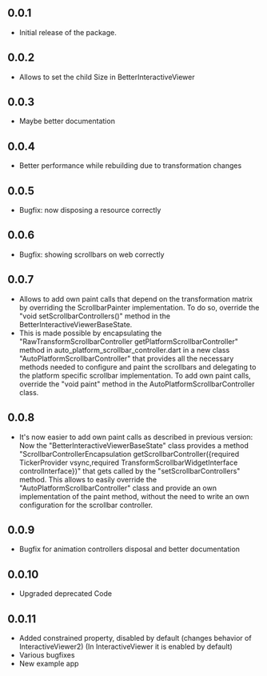 ## 0.0.1

* Initial release of the package.

## 0.0.2

* Allows to set the child Size in BetterInteractiveViewer

## 0.0.3

* Maybe better documentation

## 0.0.4

* Better performance while rebuilding due to transformation changes

## 0.0.5

* Bugfix: now disposing a resource correctly

## 0.0.6

* Bugfix: showing scrollbars on web correctly

## 0.0.7

* Allows to add own paint calls that depend on the transformation matrix by overriding the ScrollbarPainter
  implementation. To do so, override the "void setScrollbarControllers()" method in the
  BetterInteractiveViewerBaseState.
* This is made possible by encapsulating the "RawTransformScrollbarController getPlatformScrollbarController" method in
  auto_platform_scrollbar_controller.dart in a new class "AutoPlatformScrollbarController" that provides all the
  necessary methods needed to configure and paint the scrollbars and delegating to the platform specific scrollbar
  implementation. To add own paint calls, override the "void paint" method in the AutoPlatformScrollbarController class.

## 0.0.8

* It's now easier to add own paint calls as described in previous version:
  Now the "BetterInteractiveViewerBaseState" class provides a method "ScrollbarControllerEncapsulation
  getScrollbarController({required TickerProvider vsync,required TransformScrollbarWidgetInterface controlInterface})"
  that gets called by the "setScrollbarControllers" method. This
  allows to easily override the "AutoPlatformScrollbarController" class and provide an own implementation of the paint
  method, without the need to write an own configuration for the scrollbar controller.

## 0.0.9

* Bugfix for animation controllers disposal and better documentation

## 0.0.10

* Upgraded deprecated Code

## 0.0.11

* Added constrained property, disabled by default (changes behavior of InteractiveViewer2) (In InteractiveViewer it is enabled by default)
* Various bugfixes
* New example app